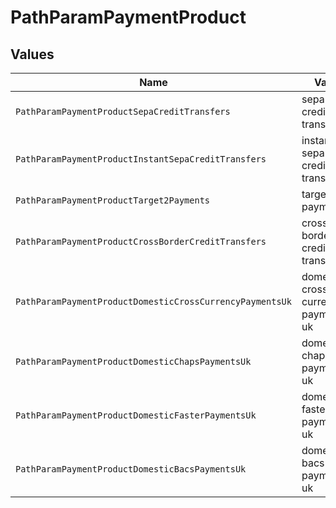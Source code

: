 # PathParamPaymentProduct


## Values

| Name                                                     | Value                                                    |
| -------------------------------------------------------- | -------------------------------------------------------- |
| `PathParamPaymentProductSepaCreditTransfers`             | sepa-credit-transfers                                    |
| `PathParamPaymentProductInstantSepaCreditTransfers`      | instant-sepa-credit-transfers                            |
| `PathParamPaymentProductTarget2Payments`                 | target-2-payments                                        |
| `PathParamPaymentProductCrossBorderCreditTransfers`      | cross-border-credit-transfers                            |
| `PathParamPaymentProductDomesticCrossCurrencyPaymentsUk` | domestic-cross-currency-payments-uk                      |
| `PathParamPaymentProductDomesticChapsPaymentsUk`         | domestic-chaps-payments-uk                               |
| `PathParamPaymentProductDomesticFasterPaymentsUk`        | domestic-faster-payments-uk                              |
| `PathParamPaymentProductDomesticBacsPaymentsUk`          | domestic-bacs-payments-uk                                |